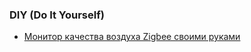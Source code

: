 ###  DIY (Do It Yourself) 
- [Монитор качества воздуха Zigbee своими руками](https://habr.com/ru/articles/938388/)
